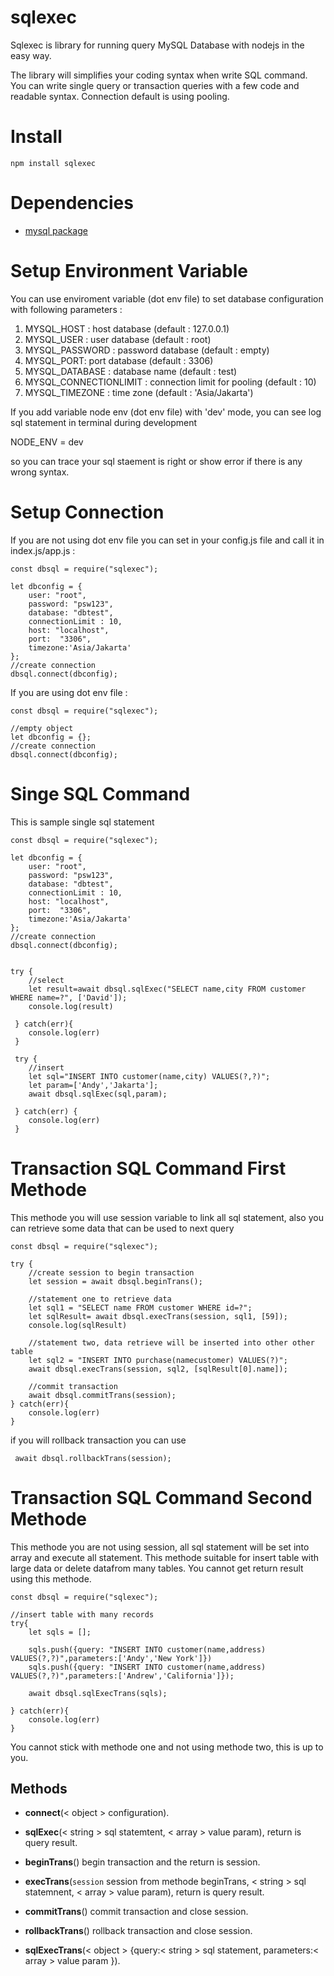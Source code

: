 # sqlexec

Sqlexec is library for running query MySQL Database with nodejs in the easy way.

The library will simplifies your coding syntax when write SQL command. You can write single query or transaction queries with a few code and readable syntax. Connection default is using pooling.

# Install

`npm install sqlexec `

# Dependencies

- [mysql package](https://www.npmjs.com/package/mysql)

# Setup Environment Variable

You can use enviroment variable (dot env file) to set database configuration with following parameters :

1. MYSQL_HOST : host database (default : 127.0.0.1)
2. MYSQL_USER : user database (default : root)
3. MYSQL_PASSWORD : password database (default : empty)
4. MYSQL_PORT: port database (default : 3306)
5. MYSQL_DATABASE : database name (default : test)
6. MYSQL_CONNECTIONLIMIT : connection limit for pooling (default : 10)
7. MYSQL_TIMEZONE : time zone (default : 'Asia/Jakarta')

If you add variable node env (dot env file) with 'dev' mode, you can see log sql statement in terminal during development

NODE_ENV = dev

so you can trace your sql staement is right or show error if there is any wrong syntax.

# Setup Connection

If you are not using dot env file you can set in your config.js file and call it in index.js/app.js :

    const dbsql = require("sqlexec");

    let dbconfig = {
        user: "root",
        password: "psw123",
        database: "dbtest",
        connectionLimit : 10,
        host: "localhost",
        port:  "3306",
        timezone:'Asia/Jakarta'
    };
    //create connection
    dbsql.connect(dbconfig);

If you are using dot env file :

    const dbsql = require("sqlexec");

    //empty object
    let dbconfig = {};
    //create connection
    dbsql.connect(dbconfig);

# Singe SQL Command

This is sample single sql statement

    const dbsql = require("sqlexec");

    let dbconfig = {
        user: "root",
        password: "psw123",
        database: "dbtest",
        connectionLimit : 10,
        host: "localhost",
        port:  "3306",
        timezone:'Asia/Jakarta'
    };
    //create connection
    dbsql.connect(dbconfig);


    try {
        //select
        let result=await dbsql.sqlExec("SELECT name,city FROM customer WHERE name=?", ['David']);
        console.log(result)

     } catch(err){
        console.log(err)
     }

     try {
        //insert
        let sql="INSERT INTO customer(name,city) VALUES(?,?)";
        let param=['Andy','Jakarta'];
        await dbsql.sqlExec(sql,param);

     } catch(err) {
        console.log(err)
     }

# Transaction SQL Command First Methode

This methode you will use session variable to link all sql statement, also you can retrieve some data that can be used to next query

    const dbsql = require("sqlexec");

    try {
        //create session to begin transaction
        let session = await dbsql.beginTrans();

        //statement one to retrieve data
        let sql1 = "SELECT name FROM customer WHERE id=?";
        let sqlResult= await dbsql.execTrans(session, sql1, [59]);
        console.log(sqlResult)

        //statement two, data retrieve will be inserted into other other table
        let sql2 = "INSERT INTO purchase(namecustomer) VALUES(?)";
        await dbsql.execTrans(session, sql2, [sqlResult[0].name]);

        //commit transaction
        await dbsql.commitTrans(session);
    } catch(err){
        console.log(err)
    }

if you will rollback transaction you can use

     await dbsql.rollbackTrans(session);

# Transaction SQL Command Second Methode

This methode you are not using session, all sql statement will be set into array and execute all statement. This methode suitable for insert table with large data or delete datafrom many tables. You cannot get return result using this methode.

    const dbsql = require("sqlexec");

    //insert table with many records
    try{
        let sqls = [];

        sqls.push({query: "INSERT INTO customer(name,address) VALUES(?,?)",parameters:['Andy','New York']})
        sqls.push({query: "INSERT INTO customer(name,address) VALUES(?,?)",parameters:['Andrew','California']});

        await dbsql.sqlExecTrans(sqls);

    } catch(err){
        console.log(err)
    }

You cannot stick with methode one and not using methode two, this is up to you.

## Methods

- **connect**(< object > configuration).

- **sqlExec**(< string > sql statemtent, < array > value param), return is query result.

- **beginTrans**() begin transaction and the return is session.

- **execTrans**(`session` session from methode beginTrans, < string > sql statemnent, < array > value param), return is query result.

- **commitTrans**() commit transaction and close session.

- **rollbackTrans**() rollback transaction and close session.

- **sqlExecTrans**(< object > {query:< string > sql statement, parameters:< array > value param }).
